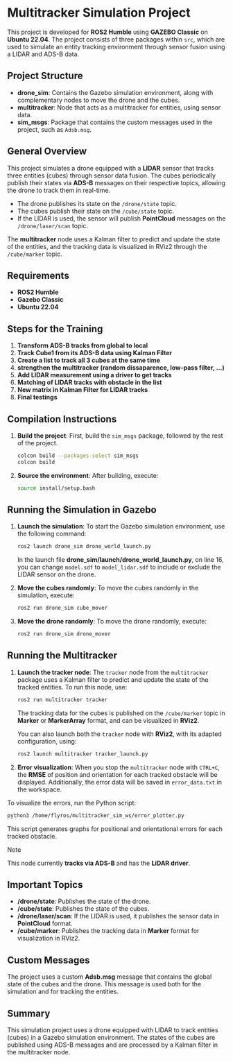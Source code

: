 # Multitracker Simulation Project

This project is developed for **ROS2 Humble** using **GAZEBO Classic** on **Ubuntu 22.04**. The project consists of three packages within `src`, which are used to simulate an entity tracking environment through sensor fusion using a LIDAR and ADS-B data.

## Project Structure

- **drone_sim**: Contains the Gazebo simulation environment, along with complementary nodes to move the drone and the cubes.
- **multitracker**: Node that acts as a multitracker for entities, using sensor data.
- **sim_msgs**: Package that contains the custom messages used in the project, such as `Adsb.msg`.

## General Overview

This project simulates a drone equipped with a **LIDAR** sensor that tracks three entities (cubes) through sensor data fusion. The cubes periodically publish their states via **ADS-B** messages on their respective topics, allowing the drone to track them in real-time.

- The drone publishes its state on the `/drone/state` topic.
- The cubes publish their state on the `/cube/state` topic.
- If the LIDAR is used, the sensor will publish **PointCloud** messages on the `/drone/laser/scan` topic.

The **multitracker** node uses a Kalman filter to predict and update the state of the entities, and the tracking data is visualized in RViz2 through the `/cube/marker` topic.

## Requirements

- **ROS2 Humble**
- **Gazebo Classic**
- **Ubuntu 22.04**

## Steps for the Training

1. **Transform ADS-B tracks from global to local**
2. **Track Cube1 from its ADS-B data using Kalman Filter**
3. **Create a list to track all 3 cubes at the same time**
4. **strengthen the multitracker (random dissaparence, low-pass filter, ...)**
5. **Add LIDAR measurement using a driver to get tracks**
6. **Matching of LIDAR tracks with obstacle in the list**
7. **New matrix in Kalman Filter for LIDAR tracks**
8. **Final testings**

## Compilation Instructions

1. **Build the project**:
   First, build the `sim_msgs` package, followed by the rest of the project.

   ```bash
   colcon build --packages-select sim_msgs
   colcon build
   ```

2. **Source the environment**:
   After building, execute:

   ```bash
   source install/setup.bash
   ```

## Running the Simulation in Gazebo

1. **Launch the simulation**:
   To start the Gazebo simulation environment, use the following command:

   ```bash
   ros2 launch drone_sim drone_world_launch.py
   ```

   In the launch file **drone_sim/launch/drone_world_launch.py**, on line 16, you can change `model.sdf` to `model_lidar.sdf` to include or exclude the LIDAR sensor on the drone.

2. **Move the cubes randomly**:
   To move the cubes randomly in the simulation, execute:

   ```bash
   ros2 run drone_sim cube_mover
   ```

3. **Move the drone randomly**:
   To move the drone randomly, execute:

   ```bash
   ros2 run drone_sim drone_mover
   ```

## Running the Multitracker

1. **Launch the tracker node**:
   The `tracker` node from the `multitracker` package uses a Kalman filter to predict and update the state of the tracked entities. To run this node, use:

   ```bash
   ros2 run multitracker tracker
   ```
   
   The tracking data for the cubes is published on the `/cube/marker` topic in **Marker** or **MarkerArray** format, and can be visualized in **RViz2**.

   You can also launch both the `tracker` node with **RViz2**, with its adapted configuration, using:

   ```bash
   ros2 launch multitracker tracker_launch.py
   ```

2. **Error visualization**:
When you stop the `multitracker` node with `CTRL+C`, the **RMSE** of position and orientation for each tracked obstacle will be displayed. Additionally, the error data will be saved in `error_data.txt` in the workspace.

To visualize the errors, run the Python script:

```bash
python3 /home/flyros/multitracker_sim_ws/error_plotter.py
```

This script generates graphs for positional and orientational errors for each tracked obstacle.

> [!NOTE]
> This node currently **tracks via ADS-B** and has the **LiDAR driver**.
   

## Important Topics

- **/drone/state**: Publishes the state of the drone.
- **/cube/state**: Publishes the state of the cubes.
- **/drone/laser/scan**: If the LIDAR is used, it publishes the sensor data in **PointCloud** format.
- **/cube/marker**: Publishes the tracking data in **Marker** format for visualization in RViz2.

## Custom Messages

The project uses a custom **Adsb.msg** message that contains the global state of the cubes and the drone. This message is used both for the simulation and for tracking the entities.

## Summary

This simulation project uses a drone equipped with LIDAR to track entities (cubes) in a Gazebo simulation environment. The states of the cubes are published using ADS-B messages and are processed by a Kalman filter in the multitracker node.